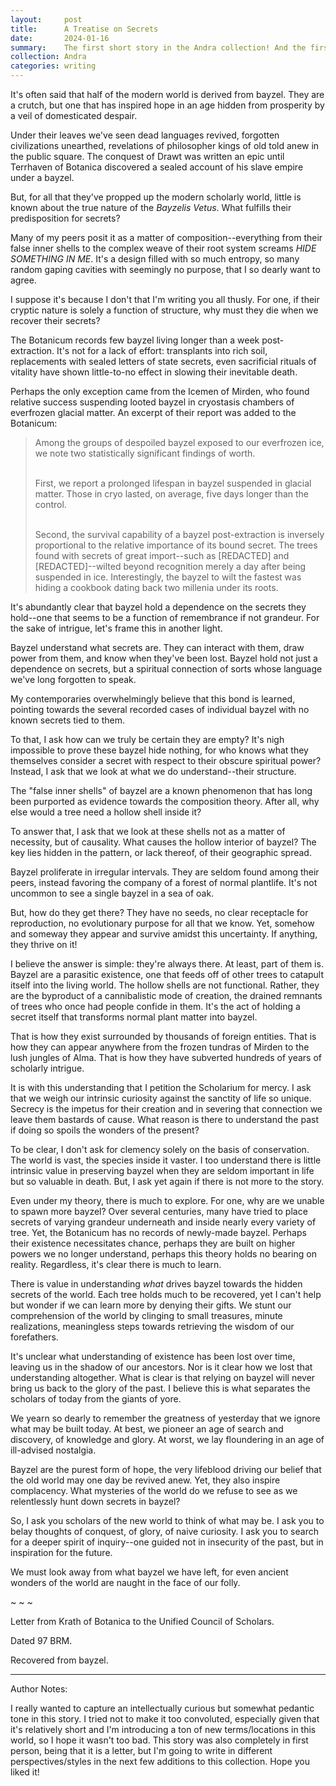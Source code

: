 ```yaml
---
layout:     post
title:      A Treatise on Secrets
date:       2024-01-16
summary:    The first short story in the Andra collection! And the first one I'm posting online :^)
collection: Andra
categories: writing
---
```


It's often said that half of the modern world is derived from bayzel. They are a crutch, but one that has inspired hope in an age hidden from prosperity by a veil of domesticated despair.

Under their leaves we've seen dead languages revived, forgotten civilizations unearthed, revelations of philosopher kings of old told anew in the public square. The conquest of Drawt was written an epic until Terrhaven of Botanica discovered a sealed account of his slave empire under a bayzel.

But, for all that they've propped up the modern scholarly world, little is known about the true nature of the *Bayzelis Vetus*. What fulfills their predisposition for secrets? 

Many of my peers posit it as a matter of composition--everything from their false inner shells to the complex weave of their root system screams *HIDE SOMETHING IN ME*. It's a design filled with so much entropy, so many random gaping cavities with seemingly no purpose, that I so dearly want to agree.

I suppose it's because I don't that I'm writing you all thusly. For one, if their cryptic nature is solely a function of structure, why must they die when we recover their secrets? 

The Botanicum records few bayzel living longer than a week post-extraction. It's not for a lack of effort: transplants into rich soil, replacements with sealed letters of state secrets, even sacrificial rituals of vitality have shown little-to-no effect in slowing their inevitable death. 

Perhaps the only exception came from the Icemen of Mirden, who found relative success suspending looted bayzel in cryostasis chambers of everfrozen glacial matter. An excerpt of their report was added to the Botanicum:
<blockquote>

Among the groups of despoiled bayzel exposed to our everfrozen ice, we note two statistically significant findings of worth. <br> <br>

First, we report a prolonged lifespan in bayzel suspended in glacial matter. Those in cryo lasted, on average, five days longer than the control. <br> <br>

Second, the survival capability of a bayzel post-extraction is inversely proportional to the relative importance of its bound secret. The trees found with secrets of great import--such as [REDACTED] and [REDACTED]--wilted beyond recognition merely a day after being suspended in ice. Interestingly, the bayzel to wilt the fastest was hiding a cookbook dating back two millenia under its roots.

</blockquote>
It's abundantly clear that bayzel hold a dependence on the secrets they hold--one that seems to be a function of remembrance if not grandeur. For the sake of intrigue, let's frame this in another light. 

Bayzel understand what secrets are. They can interact with them, draw power from them, and know when they've been lost. Bayzel hold not just a dependence on secrets, but a spiritual connection of sorts whose language we've long forgotten to speak.

My contemporaries overwhelmingly believe that this bond is learned, pointing towards the several recorded cases of individual bayzel with no known secrets tied to them.

To that, I ask how can we truly be certain they are empty? It's nigh impossible to prove these bayzel hide nothing, for who knows what they themselves consider a secret with respect to their obscure spiritual power? Instead, I ask that we look at what we do understand--their structure.

The "false inner shells" of bayzel are a known phenomenon that has long been purported as evidence towards the composition theory. After all, why else would a tree need a hollow shell inside it?

To answer that, I ask that we look at these shells not as a matter of necessity, but of causality. What causes the hollow interior of bayzel? The key lies hidden in the pattern, or lack thereof, of their geographic spread.

Bayzel proliferate in irregular intervals. They are seldom found among their peers, instead favoring the company of a forest of normal plantlife. It's not uncommon to see a single bayzel in a sea of oak.

But, how do they get there? They have no seeds, no clear receptacle for reproduction, no evolutionary purpose for all that we know. Yet, somehow and someway they appear and survive amidst this uncertainty. If anything, they thrive on it!

I believe the answer is simple: they're always there. At least, part of them is. Bayzel are a parasitic existence, one that feeds off of other trees to catapult itself into the living world. The hollow shells are not functional. Rather, they are the byproduct of a cannibalistic mode of creation, the drained remnants of trees who once had people confide in them. It's the act of holding a secret itself that transforms normal plant matter into bayzel.

That is how they exist surrounded by thousands of foreign entities. That is how they can appear anywhere from the frozen tundras of Mirden to the lush jungles of Alma. That is how they have subverted hundreds of years of scholarly intrigue.

It is with this understanding that I petition the Scholarium for mercy. I ask that we weigh our intrinsic curiosity against the sanctity of life so unique. Secrecy is the impetus for their creation and in severing that connection we leave them bastards of cause. What reason is there to understand the past if doing so spoils the wonders of the present?

To be clear, I don't ask for clemency solely on the basis of conservation. The world is vast, the species inside it vaster. I too understand there is little intrinsic value in preserving bayzel when they are seldom important in life but so valuable in death. But, I ask yet again if there is not more to the story.

Even under my theory, there is much to explore. For one, why are we unable to spawn more bayzel? Over several centuries, many have tried to place secrets of varying grandeur underneath and inside nearly every variety of tree. Yet, the Botanicum has no records of newly-made bayzel. Perhaps their existence necessitates chance, perhaps they are built on higher powers we no longer understand, perhaps this theory holds no bearing on reality. Regardless, it's clear there is much to learn.

There is value in understanding *what* drives bayzel towards the hidden secrets of the world. Each tree holds much to be recovered, yet I can't help but wonder if we can learn more by denying their gifts. We stunt our comprehension of the world by clinging to small treasures, minute realizations, meaningless steps towards retrieving the wisdom of our forefathers.

It's unclear what understanding of existence has been lost over time, leaving us in the shadow of our ancestors. Nor is it clear how we lost that understanding altogether. What is clear is that relying on bayzel will never bring us back to the glory of the past. I believe this is what separates the scholars of today from the giants of yore.

We yearn so dearly to remember the greatness of yesterday that we ignore what may be built today. At best, we pioneer an age of search and discovery, of knowledge and glory. At worst, we lay floundering in an age of ill-advised nostalgia.

Bayzel are the purest form of hope, the very lifeblood driving our belief that the old world may one day be revived anew. Yet, they also inspire complacency. What mysteries of the world do we refuse to see as we relentlessly hunt down secrets in bayzel?

So, I ask you scholars of the new world to think of what may be. I ask you to belay thoughts of conquest, of glory, of naive curiosity. I ask you to search for a deeper spirit of inquiry--one guided not in insecurity of the past, but in inspiration for the future.

We must look away from what bayzel we have left, for even ancient wonders of the world are naught in the face of our folly.

~ ~ ~

Letter from Krath of Botanica to the Unified Council of Scholars.

Dated 97 BRM.

Recovered from bayzel.

---
Author Notes:

I really wanted to capture an intellectually curious but somewhat pedantic tone in this story. I tried not to make it too convoluted, especially given that it's relatively short and I'm introducing a ton of new terms/locations in this world, so I hope it wasn't too bad. This story was also completely in first person, being that it is a letter, but I'm going to write in different perspectives/styles in the next few additions to this collection. Hope you liked it!